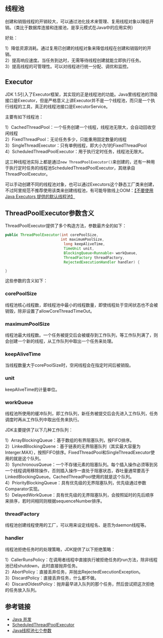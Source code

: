 <!--
date: 2022-01-29T22:46:12+08:00
lastmod: 2022-02-21T22:46:12+08:00
-->
## 线程池

创建和销毁线程的开销较大，可以通过池化技术来管理、复用线程对象以降低开销。（类比于数据库连接和连接池，是享元模式在Java中的应用实例）

好处：

1）降低资源消耗。通过复用已创建的线程对象来降低线程在创建和销毁时的开销。<br>
2）提高响应速度。当任务到达时，无需等待线程创建就能立即执行任务。<br>
3）提高线程的可管理性。可以对线程进行统一分配、调优和监控。

## Executor

JDK 1.5引入了Executor框架，其实现的正是线程池的功能。Java里线程池的顶级接口是Executor，但是严格意义上讲Executor并不是一个线程池，而只是一个执行线程的工具，真正的线程池接口是ExecutorService。

主要有如下线程池：

1）CachedThreadPool：一个任务创建一个线程，线程池无限大，会自动回收空闲线程<br>
2）FixedThreadPool：无论任务多少，只能重用固定数量的线程<br>
3）SingleThreadExecutor：只有单例线程，即大小为1的FixedThreadPool<br>
4）ScheduledThreadPoolExecutor：用于执行定时任务，线程池无限大。

这三种线程池实际上都是通过`new ThreadPoolExecutor()`来创建的，还有一种用于执行定时任务的线程池ScheduledThreadPoolExecutor，其继承自ThreadPoolExecutor。

可以手动创建不同的线程池对象，也可以通过Executors这个静态工厂类来创建，不过阿里规范不推荐使用该类来创建线程池，有可能导致线上OOM：[【不要使用Java Executors 提供的默认线程池】](https://www.cnblogs.com/ylty/p/11842727.html)

## ThreadPoolExecutor参数含义

ThreadPoolExecutor提供了多个构造方法，参数最齐全的如下：

```java
public ThreadPoolExecutor(int corePoolSize,
            　　　　　　　  int maximumPoolSize,
                           long keepAliveTime,
                           TimeUnit unit,
                           BlockingQueue<Runnable> workQueue,　　　　　　　　　　　　　　　　　　
						   ThreadFactory threadFactory,
                           RejectedExecutionHandler handler) {

}
```

这些参数的含义如下：

### corePoolSize

线程池核心线程数，即线程池中最小的线程数量，即使线程处于空闲状态也不会被销毁，除非设置了allowCoreThreadTimeOut。

### maximumPoolSize

线程池最大线程数。一个任务被提交后会被缓存到工作队列，等工作队列满了，则会创建一个新的线程，从工作队列中取出一个任务来处理。

### keepAliveTime

当线程数量大于corePoolSize时，空闲线程会在指定时间后被销毁。

### unit

keepAliveTime的计量单位。

### workQueue

线程池所使用的缓冲队列，即工作队列，新任务被提交后会先进入工作队列，任务调度时再从工作队列中取出任务来执行。

JDK主要提供了以下几种工作队列：

1）ArrayBlockingQueue：基于数组的有界阻塞队列，按FIFO排序。<br>
2）LinkedBlockingQuene：基于链表的无界阻塞队列（其实最大容量为Interger.MAX），按照FIFO排序。FixedThreadPool和SingleThreadExecutor使用的就是这个队列。<br>
3）SynchronousQueue：一个不存储元素的阻塞队列。每个插入操作必须等到另一个线程调用移除操作，否则插入操作一直处于阻塞状态，吞吐量通常要高于LinkedBlockingQueue。CachedThreadPool使用的就是这个队列。<br>
4）PriorityBlockingQueue：具有优先级的无界阻塞队列，优先级通过参数Comparator实现。<br>
5）DelayedWorkQueue：具有优先级的无界阻塞队列，会按照延时的先后顺序来排序，若时间相同则根据sequenceNumber排序。

### threadFactory

线程池创建线程使用的工厂，可以用来设定线程名、是否为daemon线程等。

### handler

线程池拒绝任务时的处理策略，JDK提供了以下拒绝策略：

1）CallerRunsPolicy：在调用者线程中直接执行被拒绝任务的run方法，除非线程池已经shutdown，此时直接抛弃任务。<br>
2）AbortPolicy：直接丢弃任务，并抛出RejectedExecutionException。<br>
3）DiscardPolicy：直接丢弃任务，什么都不做。<br>
4）DiscardOldestPolicy：抛弃最早进入队列的那个任务，然后尝试把这次拒绝的任务放入队列。

## 参考链接

* [Java 并发](http://www.cyc2018.xyz/Java/Java%20%E5%B9%B6%E5%8F%91.html)
* [ScheduledThreadPoolExecutor](https://www.cnblogs.com/yufeng218/p/13211010.html)
* [Java线程池七个参数](https://www.cnblogs.com/shijianchuzhenzhi/p/12964678.html)